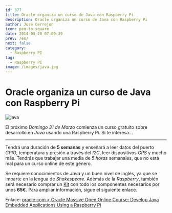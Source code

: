 ```yaml
---
id: 377
title: Oracle organiza un curso de Java con Raspberry Pi
description: Oracle organiza un curso de Java con Raspberry Pi
author: Jose Cerrejon
icon: pen-to-square
date: 2014-03-20 07:09:39
prev: /es/
next: false
category:
  - Raspberry PI
tag:
  - Raspberry PI
image: /images/java.jpg
---
```


# Oracle organiza un curso de Java con Raspberry Pi

![java](/images/java.jpg)

El próximo *Domingo 31 de Marzo* comienza un curso gratuíto sobre desarrollo en *Java* usando una Raspberry Pi. Si te interesa…

- - -
Tendrá una duración de **5 semanas** y enseñará a leer datos del puerto *GPIO*, temperatura y presión a través del *I2C*, leer dispositivos *GPS* y mucho más. Tendrás que trabajar una media de *5 horas* semanales, que no está mal para un curso online de este género.

Se requiere conocimientos de *Java* y un buen nivel de inglés, ya que se imparte en la lengua de *Shakespeare*. Además de la *Raspberry*, también será necesario comprar un [Kit](http://www.adafruit.com/products/1634) con todo los componentes necesarios por unos **65€**. Para ampliar información, sigue el siguiente enlace.

Enlace: [oracle.com > Oracle Massive Open Online Course: Develop Java Embedded Applications Using a Raspberry Pi](http://apex.oracle.com/pls/apex/f?p=44785:145:0::::P145_EVENT_ID,P145_PREV_PAGE:861,143)